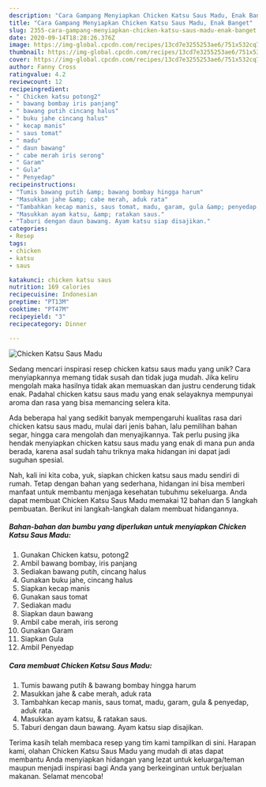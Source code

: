 ```yaml
---
description: "Cara Gampang Menyiapkan Chicken Katsu Saus Madu, Enak Banget"
title: "Cara Gampang Menyiapkan Chicken Katsu Saus Madu, Enak Banget"
slug: 2355-cara-gampang-menyiapkan-chicken-katsu-saus-madu-enak-banget
date: 2020-09-14T18:28:26.376Z
image: https://img-global.cpcdn.com/recipes/13cd7e3255253ae6/751x532cq70/chicken-katsu-saus-madu-foto-resep-utama.jpg
thumbnail: https://img-global.cpcdn.com/recipes/13cd7e3255253ae6/751x532cq70/chicken-katsu-saus-madu-foto-resep-utama.jpg
cover: https://img-global.cpcdn.com/recipes/13cd7e3255253ae6/751x532cq70/chicken-katsu-saus-madu-foto-resep-utama.jpg
author: Fanny Cross
ratingvalue: 4.2
reviewcount: 12
recipeingredient:
- " Chicken katsu potong2"
- " bawang bombay iris panjang"
- " bawang putih cincang halus"
- " buku jahe cincang halus"
- " kecap manis"
- " saus tomat"
- " madu"
- " daun bawang"
- " cabe merah iris serong"
- " Garam"
- " Gula"
- " Penyedap"
recipeinstructions:
- "Tumis bawang putih &amp; bawang bombay hingga harum"
- "Masukkan jahe &amp; cabe merah, aduk rata"
- "Tambahkan kecap manis, saus tomat, madu, garam, gula &amp; penyedap, aduk rata."
- "Masukkan ayam katsu, &amp; ratakan saus."
- "Taburi dengan daun bawang. Ayam katsu siap disajikan."
categories:
- Resep
tags:
- chicken
- katsu
- saus

katakunci: chicken katsu saus 
nutrition: 169 calories
recipecuisine: Indonesian
preptime: "PT13M"
cooktime: "PT47M"
recipeyield: "3"
recipecategory: Dinner

---
```



![Chicken Katsu Saus Madu](https://img-global.cpcdn.com/recipes/13cd7e3255253ae6/751x532cq70/chicken-katsu-saus-madu-foto-resep-utama.jpg)

Sedang mencari inspirasi resep chicken katsu saus madu yang unik? Cara menyiapkannya memang tidak susah dan tidak juga mudah. Jika keliru mengolah maka hasilnya tidak akan memuaskan dan justru cenderung tidak enak. Padahal chicken katsu saus madu yang enak selayaknya mempunyai aroma dan rasa yang bisa memancing selera kita.

Ada beberapa hal yang sedikit banyak mempengaruhi kualitas rasa dari chicken katsu saus madu, mulai dari jenis bahan, lalu pemilihan bahan segar, hingga cara mengolah dan menyajikannya. Tak perlu pusing jika hendak menyiapkan chicken katsu saus madu yang enak di mana pun anda berada, karena asal sudah tahu triknya maka hidangan ini dapat jadi suguhan spesial.




Nah, kali ini kita coba, yuk, siapkan chicken katsu saus madu sendiri di rumah. Tetap dengan bahan yang sederhana, hidangan ini bisa memberi manfaat untuk membantu menjaga kesehatan tubuhmu sekeluarga. Anda dapat membuat Chicken Katsu Saus Madu memakai 12 bahan dan 5 langkah pembuatan. Berikut ini langkah-langkah dalam membuat hidangannya.

<!--inarticleads1-->

##### Bahan-bahan dan bumbu yang diperlukan untuk menyiapkan Chicken Katsu Saus Madu:

1. Gunakan  Chicken katsu, potong2
1. Ambil  bawang bombay, iris panjang
1. Sediakan  bawang putih, cincang halus
1. Gunakan  buku jahe, cincang halus
1. Siapkan  kecap manis
1. Gunakan  saus tomat
1. Sediakan  madu
1. Siapkan  daun bawang
1. Ambil  cabe merah, iris serong
1. Gunakan  Garam
1. Siapkan  Gula
1. Ambil  Penyedap




<!--inarticleads2-->

##### Cara membuat Chicken Katsu Saus Madu:

1. Tumis bawang putih &amp; bawang bombay hingga harum
1. Masukkan jahe &amp; cabe merah, aduk rata
1. Tambahkan kecap manis, saus tomat, madu, garam, gula &amp; penyedap, aduk rata.
1. Masukkan ayam katsu, &amp; ratakan saus.
1. Taburi dengan daun bawang. Ayam katsu siap disajikan.




Terima kasih telah membaca resep yang tim kami tampilkan di sini. Harapan kami, olahan Chicken Katsu Saus Madu yang mudah di atas dapat membantu Anda menyiapkan hidangan yang lezat untuk keluarga/teman maupun menjadi inspirasi bagi Anda yang berkeinginan untuk berjualan makanan. Selamat mencoba!
